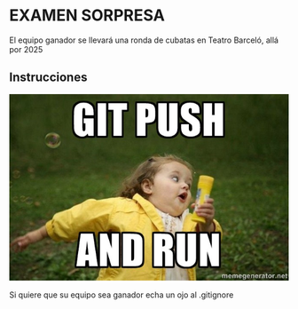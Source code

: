 # EXAMEN SORPRESA

El equipo ganador se llevará una ronda de cubatas en Teatro Barceló, allá por 2025



## Instrucciones

![](imgfile\meme_git.jpeg)

Si quiere que su equipo sea ganador echa un ojo al .gitignore